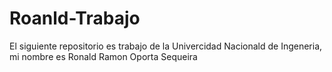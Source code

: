 # Roanld-Trabajo
El siguiente repositorio es trabajo de la Univercidad Nacionald de Ingeneria, mi nombre es Ronald Ramon Oporta Sequeira 
